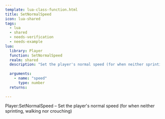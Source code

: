 ```yaml
---
template: lua-class-function.html
title: SetNormalSpeed
icon: lua-shared
tags:
  - lua
  - shared
  - needs-verification
  - needs-example
lua:
  library: Player
  function: SetNormalSpeed
  realm: shared
  description: "Set the player's normal speed (for when neither sprinting, walking nor crouching)"
  
  arguments:
    - name: "speed"
      type: number
  returns:
    
---
```


<div class="lua__search__keywords">
Player:SetNormalSpeed &#x2013; Set the player's normal speed (for when neither sprinting, walking nor crouching)
</div>
